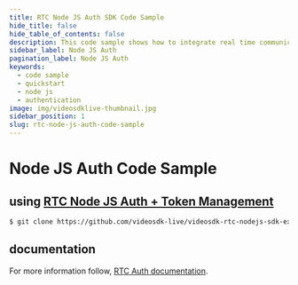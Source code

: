 ```yaml
---
title: RTC Node JS Auth SDK Code Sample
hide_title: false
hide_table_of_contents: false
description: This code sample shows how to integrate real time communication in your application on server side using nodejs.
sidebar_label: Node JS Auth
pagination_label: Node JS Auth
keywords:
  - code sample
  - quickstart
  - node js
  - authentication
image: img/videosdklive-thumbnail.jpg
sidebar_position: 1
slug: rtc-node-js-auth-code-sample
---
```


# Node JS Auth Code Sample

## using [RTC Node JS Auth + Token Management](https://github.com/videosdk-live/videosdk-rtc-nodejs-sdk-example)

```sh
$ git clone https://github.com/videosdk-live/videosdk-rtc-nodejs-sdk-example
```

## documentation

For more information follow, [RTC Auth documentation](/docs/api-reference/realtime-communication/auth).
